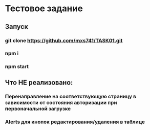 # Тестовое задание

## Запуск
### git clone https://github.com/mxs741/TASK01.git
### npm i
### npm start

## Что НЕ реализовано:
### Перенаправление на соответствующую страницу в зависимости от состояния авторизации при первоначальной загрузке
### Alerts для кнопок редактирования/удаления в таблице